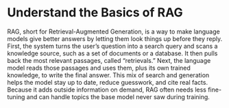 # Understand the Basics of RAG

RAG, short for Retrieval-Augmented Generation, is a way to make language models give better answers by letting them look things up before they reply. First, the system turns the user’s question into a search query and scans a knowledge source, such as a set of documents or a database. It then pulls back the most relevant passages, called “retrievals.” Next, the language model reads those passages and uses them, plus its own trained knowledge, to write the final answer. This mix of search and generation helps the model stay up to date, reduce guesswork, and cite real facts. Because it adds outside information on demand, RAG often needs less fine-tuning and can handle topics the base model never saw during training.
